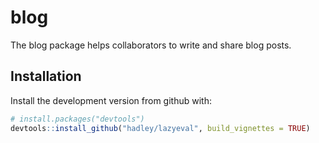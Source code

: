 # blog

The blog package helps collaborators to write and share blog posts.

## Installation

Install the development version from github with:

```R
# install.packages("devtools")
devtools::install_github("hadley/lazyeval", build_vignettes = TRUE)
```
